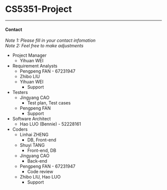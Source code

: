 # CS5351-Project
---
#### Contact
_Note 1: Please fill in your contact infomation_  
_Note 2: Feel free to make adjustments_
* Project Manager
    * Yihuan WEI
* Requirement Analysts
    * Pengpeng FAN - 67231947
    * Zhibo LIU
    * Yihuan WEI
        * Support
* Testers
    * Jingyang CAO 
        * Test plan, Test cases
    * Pengpeng FAN
        * Support
* Software Architect
    * Hao LUO (Bennie) - 52228161
* Coders
    * Linhai ZHENG
        * DB, Front-end
    * Shuyi TANG
        * Front-end, DB
    * Jingyang CAO
        * Back-end 
    * Pengpeng FAN - 67231947
        * Code review 
    * Zhibo LIU, Hao LUO
        * Support
